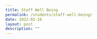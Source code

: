 ```yaml
---
title: Staff Well Being
permalink: /students/staff-well-being/
date: 2022-02-16
layout: post
description: ""
---
```

